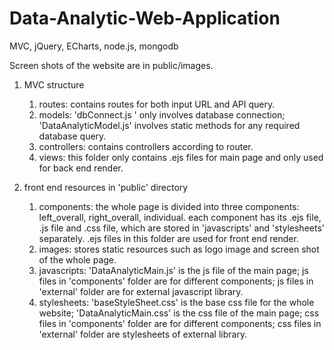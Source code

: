 # Data-Analytic-Web-Application
MVC, jQuery, ECharts, node.js, mongodb

Screen shots of the website are in public/images.

1. MVC structure
    1. routes:
        contains routes for both input URL and API query.
    2. models:
        'dbConnect.js ' only involves database connection;
        'DataAnalyticModel.js' involves static methods for any required database query.
    3. controllers:
        contains controllers according to router.
    4. views:
        this folder only contains .ejs files for main page and only used for back end render.

2. front end resources in 'public' directory
    1. components: 
        the whole page is divided into three components: 
        left_overall, right_overall, individual. 
        each component has its .ejs file, .js file and .css file,
        which are stored in 'javascripts' and 'stylesheets' separately.
        .ejs files in this folder are used for front end render.
    2. images: 
        stores static resources such as logo image and screen shot of the whole page.
    3. javascripts: 
        'DataAnalyticMain.js' is the js file of the main page;
        js files in 'components' folder are for different components; 
        js files in 'external' folder are for external javascript library.
    4. stylesheets:
        'baseStyleSheet.css' is the base css file for the whole website;
        'DataAnalyticMain.css' is the css file of the main page;
        css files in 'components' folder are for different components; 
        css files in 'external' folder are stylesheets of external library.

